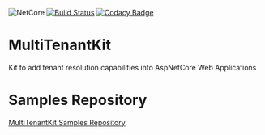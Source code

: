 ![NetCore](https://img.shields.io/badge/net%20core-2.2-sucess)
[![Build Status](https://dev.azure.com/DementCore/DementCore/_apis/build/status/dementcore.MultiTenantKit?branchName=master)](https://dev.azure.com/DementCore/DementCore/_build/latest?definitionId=2&branchName=master)
[![Codacy Badge](https://api.codacy.com/project/badge/Grade/d9b16436ea5b428abb57059a10859ee2)](https://www.codacy.com/app/dementcore/DementCore.MultiTenantKit)

# MultiTenantKit
Kit to add tenant resolution capabilities into AspNetCore Web Applications

# Samples Repository
[MultiTenantKit Samples Repository](https://github.com/dementcore/MultiTenantKit.Samples)
